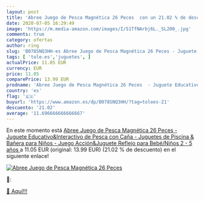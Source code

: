 ```yaml
---
layout: post
title: 'Abree Juego de Pesca Magnética 26 Peces  con un 21.02 % de descuento'
date: 2020-07-05 16:29:49
image: 'https://m.media-amazon.com/images/I/51TfNArbj6L._SL200_.jpg'
comments: true
category: ofertas
author: ring
slug: 'B078SNQ3HH-es Abree Juego de Pesca Magnética 26 Peces - Juguete...'
tags: [ 'tole.es','juguetes', ]
actualPrice: 11.05 EUR
currency: EUR
price: 11.05
comparePrice: 13.99 EUR
prodname: 'Abree Juego de Pesca Magnética 26 Peces  - Juguete Educativo&Interactivo de Pesca con Caña - Juguetes de Piscina & Bañera para Niños - Juego Acción&Juguete Reflejo para Bebé/Niños  2 - 5 años '
country: 'es'
flag: '🇪🇸'
buyurl: 'https://www.amazon.es/dp/B078SNQ3HH/?tag=tolees-21'
descuento: '21.02'
average: '11.696666666666667'
---
```


En este momento está [Abree Juego de Pesca Magnética 26 Peces  - Juguete Educativo&Interactivo de Pesca con Caña - Juguetes de Piscina & Bañera para Niños - Juego Acción&Juguete Reflejo para Bebé/Niños  2 - 5 años ](https://www.amazon.es/dp/B078SNQ3HH/?tag=tolees-21) a 11.05 EUR (original: 13.99 EUR) (21.02 %  de descuento) en el siguiente enlace!

[![Abree Juego de Pesca Magnética 26 Peces ](https://m.media-amazon.com/images/I/51TfNArbj6L._SL200_.jpg)](https://www.amazon.es/dp/B078SNQ3HH/?tag=tolees-21)

🔎:


[🛒 Aquí!!!](https://www.amazon.es/dp/B078SNQ3HH/?tag=tolees-21)
